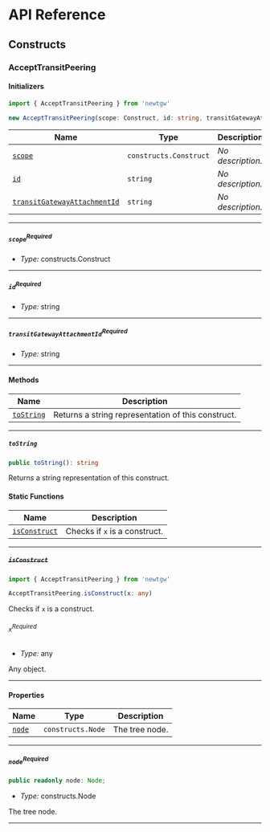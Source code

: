 # API Reference <a name="API Reference" id="api-reference"></a>

## Constructs <a name="Constructs" id="Constructs"></a>

### AcceptTransitPeering <a name="AcceptTransitPeering" id="newtgw.AcceptTransitPeering"></a>

#### Initializers <a name="Initializers" id="newtgw.AcceptTransitPeering.Initializer"></a>

```typescript
import { AcceptTransitPeering } from 'newtgw'

new AcceptTransitPeering(scope: Construct, id: string, transitGatewayAttachmentId: string)
```

| **Name** | **Type** | **Description** |
| --- | --- | --- |
| <code><a href="#newtgw.AcceptTransitPeering.Initializer.parameter.scope">scope</a></code> | <code>constructs.Construct</code> | *No description.* |
| <code><a href="#newtgw.AcceptTransitPeering.Initializer.parameter.id">id</a></code> | <code>string</code> | *No description.* |
| <code><a href="#newtgw.AcceptTransitPeering.Initializer.parameter.transitGatewayAttachmentId">transitGatewayAttachmentId</a></code> | <code>string</code> | *No description.* |

---

##### `scope`<sup>Required</sup> <a name="scope" id="newtgw.AcceptTransitPeering.Initializer.parameter.scope"></a>

- *Type:* constructs.Construct

---

##### `id`<sup>Required</sup> <a name="id" id="newtgw.AcceptTransitPeering.Initializer.parameter.id"></a>

- *Type:* string

---

##### `transitGatewayAttachmentId`<sup>Required</sup> <a name="transitGatewayAttachmentId" id="newtgw.AcceptTransitPeering.Initializer.parameter.transitGatewayAttachmentId"></a>

- *Type:* string

---

#### Methods <a name="Methods" id="Methods"></a>

| **Name** | **Description** |
| --- | --- |
| <code><a href="#newtgw.AcceptTransitPeering.toString">toString</a></code> | Returns a string representation of this construct. |

---

##### `toString` <a name="toString" id="newtgw.AcceptTransitPeering.toString"></a>

```typescript
public toString(): string
```

Returns a string representation of this construct.

#### Static Functions <a name="Static Functions" id="Static Functions"></a>

| **Name** | **Description** |
| --- | --- |
| <code><a href="#newtgw.AcceptTransitPeering.isConstruct">isConstruct</a></code> | Checks if `x` is a construct. |

---

##### ~~`isConstruct`~~ <a name="isConstruct" id="newtgw.AcceptTransitPeering.isConstruct"></a>

```typescript
import { AcceptTransitPeering } from 'newtgw'

AcceptTransitPeering.isConstruct(x: any)
```

Checks if `x` is a construct.

###### `x`<sup>Required</sup> <a name="x" id="newtgw.AcceptTransitPeering.isConstruct.parameter.x"></a>

- *Type:* any

Any object.

---

#### Properties <a name="Properties" id="Properties"></a>

| **Name** | **Type** | **Description** |
| --- | --- | --- |
| <code><a href="#newtgw.AcceptTransitPeering.property.node">node</a></code> | <code>constructs.Node</code> | The tree node. |

---

##### `node`<sup>Required</sup> <a name="node" id="newtgw.AcceptTransitPeering.property.node"></a>

```typescript
public readonly node: Node;
```

- *Type:* constructs.Node

The tree node.

---






